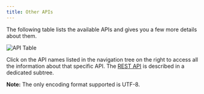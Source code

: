 ```yaml
---
title: Other APIs
---
```


The following table lists the available APIs and gives you a few more details about them. 

![API Table](/static/img/api_table.png)

Click on the API names listed in the navigation tree on the right to access all the information about that specific API.
The [REST API](../rest-api/) is described in a dedicated subtree.

**Note:** The only encoding format supported is UTF-8.
    

